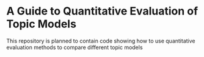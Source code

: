 # A Guide to Quantitative Evaluation of Topic Models
This repository is planned to contain code showing how to use quantitative evaluation methods to compare different topic models

